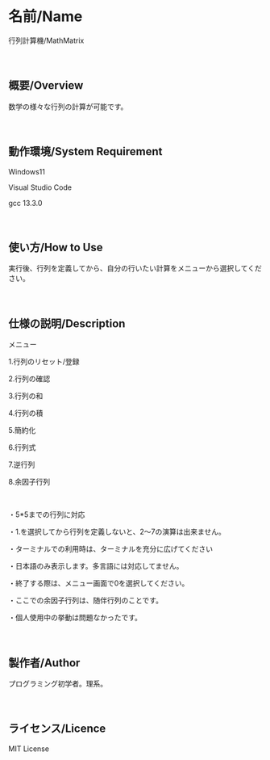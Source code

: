 # 名前/Name
行列計算機/MathMatrix
<br>
<br>
<br>

## 概要/Overview
数学の様々な行列の計算が可能です。
<br>
<br>
<br>

## 動作環境/System Requirement
Windows11

Visual Studio Code

gcc 13.3.0
<br>
<br>
<br>

## 使い方/How to Use
実行後、行列を定義してから、自分の行いたい計算をメニューから選択してください。
<br>
<br>
<br>

## 仕様の説明/Description

メニュー

1.行列のリセット/登録

2.行列の確認

3.行列の和

4.行列の積

5.簡約化

6.行列式

7.逆行列

8.余因子行列

<br>

・5*5までの行列に対応

・1.を選択してから行列を定義しないと、2～7の演算は出来ません。

・ターミナルでの利用時は、ターミナルを充分に広げてください

・日本語のみ表示します。多言語には対応してません。

・終了する際は、メニュー画面で0を選択してください。

・ここでの余因子行列は、随伴行列のことです。

・個人使用中の挙動は問題なかったです。
<br>
<br>
<br>

## 製作者/Author
プログラミング初学者。理系。
<br>
<br>
<br>

## ライセンス/Licence
MIT License
<br>
<br>
<br>
